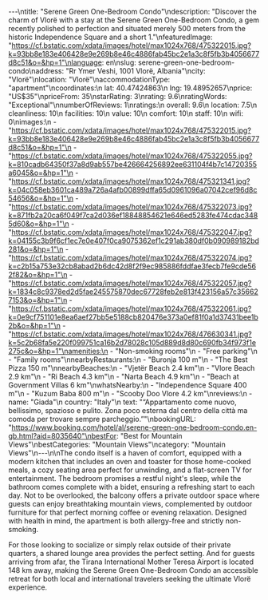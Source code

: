 ---\ntitle: "Serene Green One-Bedroom Condo"\ndescription: "Discover the charm of Vlorë with a stay at the Serene Green One-Bedroom Condo, a gem recently polished to perfection and situated merely 500 meters from the historic Independence Square and a short 1."\nfeaturedImage: "https://cf.bstatic.com/xdata/images/hotel/max1024x768/475322015.jpg?k=93bb8e183e406428e9e269b8e46c4886fab45bc2e1a3c8f5fb3b4056677d8c51&o=&hp=1"\nlanguage: en\nslug: serene-green-one-bedroom-condo\naddress: "Rr Ymer Veshi, 1001 Vlorë, Albania"\ncity: "Vlorë"\nlocation: "Vlorë"\naccommodationType: "apartment"\ncoordinates:\n  lat: 40.47424863\n  lng: 19.48952657\nprice: "US$35"\npriceFrom: 35\nstarRating: 3\nrating: 9.6\nratingWords: "Exceptional"\nnumberOfReviews: 1\nratings:\n  overall: 9.6\n  location: 7.5\n  cleanliness: 10\n  facilities: 10\n  value: 10\n  comfort: 10\n  staff: 10\n  wifi: 0\nimages:\n  - "https://cf.bstatic.com/xdata/images/hotel/max1024x768/475322015.jpg?k=93bb8e183e406428e9e269b8e46c4886fab45bc2e1a3c8f5fb3b4056677d8c51&o=&hp=1"\n  - "https://cf.bstatic.com/xdata/images/hotel/max1024x768/475322055.jpg?k=810cadb64350f37a8d9ab557be426664256892ee631104f4b7c14720355a6045&o=&hp=1"\n  - "https://cf.bstatic.com/xdata/images/hotel/max1024x768/475321341.jpg?k=04c058eb3601ca489a726a4afb00899dffa65d0961096a07042cef96d8c54656&o=&hp=1"\n  - "https://cf.bstatic.com/xdata/images/hotel/max1024x768/475322073.jpg?k=871fb2a20ca6f049f7ca2d036ef18848854621e646ed5283fe474cdac3485d60&o=&hp=1"\n  - "https://cf.bstatic.com/xdata/images/hotel/max1024x768/475322047.jpg?k=04155c3b9f6cf1ec7e0e407f0ca9075362ef1c291ab380df0b090989182bd281&o=&hp=1"\n  - "https://cf.bstatic.com/xdata/images/hotel/max1024x768/475322074.jpg?k=c2b15a753e32cb8abad2b6dc42d8f2f9ec985886fddfae3fecb7fe9cde562f82&o=&hp=1"\n  - "https://cf.bstatic.com/xdata/images/hotel/max1024x768/475322057.jpg?k=1834c8c9378ed2d5fae245575870dec67728feb2e813f423156a57c356627153&o=&hp=1"\n  - "https://cf.bstatic.com/xdata/images/hotel/max1024x768/475322061.jpg?k=0e9cf751101e8ea6aef27bb5e5188cb820476e373a0ef81f0a1d37431bee1b2b&o=&hp=1"\n  - "https://cf.bstatic.com/xdata/images/hotel/max1024x768/476630341.jpg?k=5c2b68fa5e220f099751ca16b2d78028c105d889d8d80c690fb34f973f1e275c&o=&hp=1"\namenities:\n  - "Non-smoking rooms"\n  - "Free parking"\n  - "Family rooms"\nnearbyRestaurants:\n  - "Buronja 100 m"\n  - "The Best Pizza 150 m"\nnearbyBeaches:\n  - "Vjetër Beach 2.4 km"\n  - "Vlore Beach 2.9 km"\n  - "Ri Beach 4.3 km"\n  - "Narta Beach 4.9 km"\n  - "Beach at Government Villas 6 km"\nwhatsNearby:\n  - "Independence Square 400 m"\n  - "Kuzum Baba 800 m"\n  - "Scooby Doo Vlore 4.2 km"\nreviews:\n  - name: "Giada"\n    country: "Italy"\n    text: "“Appartamento come nuovo, bellissimo, spazioso e pulito. Zona poco esterna dal centro della città ma comoda per trovare sempre parcheggio.”"\nbookingURL: "https://www.booking.com/hotel/al/serene-green-one-bedroom-condo.en-gb.html?aid=8035640"\nbestFor: "Best for Mountain Views"\nbestCategories: "Mountain Views"\ncategory: "Mountain Views"\n---\n\nThe condo itself is a haven of comfort, equipped with a modern kitchen that includes an oven and toaster for those home-cooked meals, a cozy seating area perfect for unwinding, and a flat-screen TV for entertainment. The bedroom promises a restful night's sleep, while the bathroom comes complete with a bidet, ensuring a refreshing start to each day. Not to be overlooked, the balcony offers a private outdoor space where guests can enjoy breathtaking mountain views, complemented by outdoor furniture for that perfect morning coffee or evening relaxation. Designed with health in mind, the apartment is both allergy-free and strictly non-smoking.

For those looking to socialize or simply relax outside of their private quarters, a shared lounge area provides the perfect setting. And for guests arriving from afar, the Tirana International Mother Teresa Airport is located 148 km away, making the Serene Green One-Bedroom Condo an accessible retreat for both local and international travelers seeking the ultimate Vlorë experience.